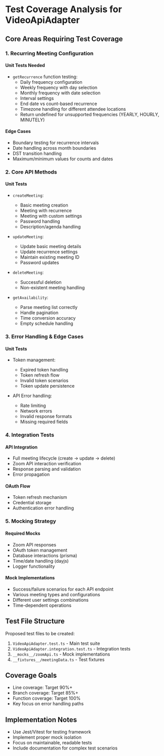 # Test Coverage Analysis for VideoApiAdapter

## Core Areas Requiring Test Coverage

### 1. Recurring Meeting Configuration
#### Unit Tests Needed
- `getRecurrence` function testing:
  - Daily frequency configuration
  - Weekly frequency with day selection
  - Monthly frequency with date selection
  - Interval settings
  - End date vs count-based recurrence
  - Timezone handling for different attendee locations
  - Return undefined for unsupported frequencies (YEARLY, HOURLY, MINUTELY)

#### Edge Cases
- Boundary testing for recurrence intervals
- Date handling across month boundaries
- DST transition handling
- Maximum/minimum values for counts and dates

### 2. Core API Methods
#### Unit Tests
- `createMeeting`:
  - Basic meeting creation
  - Meeting with recurrence
  - Meeting with custom settings
  - Password handling
  - Description/agenda handling

- `updateMeeting`:
  - Update basic meeting details
  - Update recurrence settings
  - Maintain existing meeting ID
  - Password updates

- `deleteMeeting`:
  - Successful deletion
  - Non-existent meeting handling

- `getAvailability`:
  - Parse meeting list correctly
  - Handle pagination
  - Time conversion accuracy
  - Empty schedule handling

### 3. Error Handling & Edge Cases
#### Unit Tests
- Token management:
  - Expired token handling
  - Token refresh flow
  - Invalid token scenarios
  - Token update persistence

- API Error handling:
  - Rate limiting
  - Network errors
  - Invalid response formats
  - Missing required fields

### 4. Integration Tests
#### API Integration
- Full meeting lifecycle (create -> update -> delete)
- Zoom API interaction verification
- Response parsing and validation
- Error propagation

#### OAuth Flow
- Token refresh mechanism
- Credential storage
- Authentication error handling

### 5. Mocking Strategy
#### Required Mocks
- Zoom API responses
- OAuth token management
- Database interactions (prisma)
- Time/date handling (dayjs)
- Logger functionality

#### Mock Implementations
- Success/failure scenarios for each API endpoint
- Various meeting types and configurations
- Different user settings combinations
- Time-dependent operations

## Test File Structure
Proposed test files to be created:
1. `VideoApiAdapter.test.ts` - Main test suite
2. `VideoApiAdapter.integration.test.ts` - Integration tests
3. `__mocks__/zoomApi.ts` - Mock implementations
4. `__fixtures__/meetingData.ts` - Test fixtures

## Coverage Goals
- Line coverage: Target 90%+
- Branch coverage: Target 85%+
- Function coverage: Target 100%
- Key focus on error handling paths

## Implementation Notes
- Use Jest/Vitest for testing framework
- Implement proper mock isolation
- Focus on maintainable, readable tests
- Include documentation for complex test scenarios

